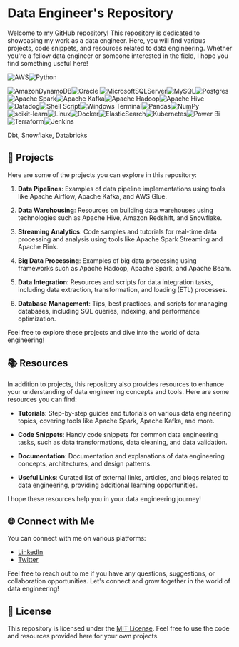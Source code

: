 # Data Engineer's Repository

Welcome to my GitHub repository! This repository is dedicated to showcasing my work as a data engineer. Here, you will find various projects, code snippets, and resources related to data engineering. Whether you're a fellow data engineer or someone interested in the field, I hope you find something useful here!

![AWS](https://img.shields.io/badge/AWS-%23FF9900.svg?style=for-the-badge&logo=amazon-aws&logoColor=white)![Python](https://img.shields.io/badge/python-3670A0?style=for-the-badge&logo=python&logoColor=ffdd54)

![AmazonDynamoDB](https://img.shields.io/badge/Amazon%20DynamoDB-4053D6?style=for-the-badge&logo=Amazon%20DynamoDB&logoColor=white)![Oracle](https://img.shields.io/badge/Oracle-F80000?style=for-the-badge&logo=oracle&logoColor=white)
![MicrosoftSQLServer](https://img.shields.io/badge/Microsoft%20SQL%20Server-CC2927?style=for-the-badge&logo=microsoft%20sql%20server&logoColor=white)![MySQL](https://img.shields.io/badge/mysql-%2300f.svg?style=for-the-badge&logo=mysql&logoColor=white)![Postgres](https://img.shields.io/badge/postgres-%23316192.svg?style=for-the-badge&logo=postgresql&logoColor=white)![Apache Spark](https://img.shields.io/badge/Apache%20Spark-FDEE21?style=flat-square&logo=apachespark&logoColor=black)![Apache Kafka](https://img.shields.io/badge/Apache%20Kafka-000?style=for-the-badge&logo=apachekafka)![Apache Hadoop](https://img.shields.io/badge/Apache%20Hadoop-66CCFF?style=for-the-badge&logo=apachehadoop&logoColor=black)![Apache Hive](https://img.shields.io/badge/Apache%20Hive-FDEE21?style=for-the-badge&logo=apachehive&logoColor=black)![Datadog](https://img.shields.io/badge/datadog-%23632CA6.svg?style=for-the-badge&logo=datadog&logoColor=white)![Shell Script](https://img.shields.io/badge/shell_script-%23121011.svg?style=for-the-badge&logo=gnu-bash&logoColor=white)![Windows Terminal](https://img.shields.io/badge/Windows%20Terminal-%234D4D4D.svg?style=for-the-badge&logo=windows-terminal&logoColor=white)![Pandas](https://img.shields.io/badge/pandas-%23150458.svg?style=for-the-badge&logo=pandas&logoColor=white)![NumPy](https://img.shields.io/badge/numpy-%23013243.svg?style=for-the-badge&logo=numpy&logoColor=white)![scikit-learn](https://img.shields.io/badge/scikit--learn-%23F7931E.svg?style=for-the-badge&logo=scikit-learn&logoColor=white)![Linux](https://img.shields.io/badge/Linux-FCC624?style=for-the-badge&logo=linux&logoColor=black)![Docker](https://img.shields.io/badge/docker-%230db7ed.svg?style=for-the-badge&logo=docker&logoColor=white)![ElasticSearch](https://img.shields.io/badge/-ElasticSearch-005571?style=for-the-badge&logo=elasticsearch)![Kubernetes](https://img.shields.io/badge/kubernetes-%23326ce5.svg?style=for-the-badge&logo=kubernetes&logoColor=white)![Power Bi](https://img.shields.io/badge/power_bi-F2C811?style=for-the-badge&logo=powerbi&logoColor=black)![Terraform](https://img.shields.io/badge/terraform-%235835CC.svg?style=for-the-badge&logo=terraform&logoColor=white)![Jenkins](https://img.shields.io/badge/jenkins-%232C5263.svg?style=for-the-badge&logo=jenkins&logoColor=white)
<p>Dbt, Snowflake, Databricks</p>


















## 🚀 Projects

Here are some of the projects you can explore in this repository:

1. **Data Pipelines**: Examples of data pipeline implementations using tools like Apache Airflow, Apache Kafka, and AWS Glue.

2. **Data Warehousing**: Resources on building data warehouses using technologies such as Apache Hive, Amazon Redshift, and Snowflake.

3. **Streaming Analytics**: Code samples and tutorials for real-time data processing and analysis using tools like Apache Spark Streaming and Apache Flink.

4. **Big Data Processing**: Examples of big data processing using frameworks such as Apache Hadoop, Apache Spark, and Apache Beam.

5. **Data Integration**: Resources and scripts for data integration tasks, including data extraction, transformation, and loading (ETL) processes.

6. **Database Management**: Tips, best practices, and scripts for managing databases, including SQL queries, indexing, and performance optimization.

Feel free to explore these projects and dive into the world of data engineering!

## 📚 Resources

In addition to projects, this repository also provides resources to enhance your understanding of data engineering concepts and tools. Here are some resources you can find:

- **Tutorials**: Step-by-step guides and tutorials on various data engineering topics, covering tools like Apache Spark, Apache Kafka, and more.

- **Code Snippets**: Handy code snippets for common data engineering tasks, such as data transformations, data cleaning, and data validation.

- **Documentation**: Documentation and explanations of data engineering concepts, architectures, and design patterns.

- **Useful Links**: Curated list of external links, articles, and blogs related to data engineering, providing additional learning opportunities.

I hope these resources help you in your data engineering journey!

## 🌐 Connect with Me

You can connect with me on various platforms:

- [LinkedIn](https://www.linkedin.com/in/your-profile)
- [Twitter](https://twitter.com/your-profile)

Feel free to reach out to me if you have any questions, suggestions, or collaboration opportunities. Let's connect and grow together in the world of data engineering!

## 📄 License

This repository is licensed under the [MIT License](LICENSE). Feel free to use the code and resources provided here for your own projects.
